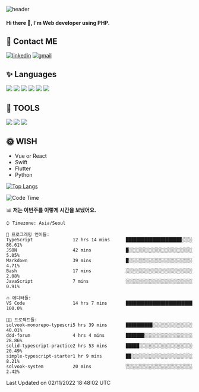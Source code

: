 ![header](https://capsule-render.vercel.app/api?type=waving&color=auto&height=300&section=header&text=Elin&fontSize=90&animation=twinkling)

#### Hi there 👋, I'm <b>Web developer</b> using PHP. ####

<!--
- 🔭 I’m currently working on Uniwill
- 🌱 I’m currently learning Vue or React or Python.
-->

<!---#### I am PHP developer --->

## 💌 Contact ME ###
[<img src='https://img.shields.io/badge/-EunjiKo-%230A66C2?style=flat-square&logo=LinkedIn&logoColor=white' alt='linkedin'>](https://www.linkedin.com/in/https://www.linkedin.com/in/eunji-ko-00a907164//)  [<img src='https://img.shields.io/badge/-einee214%40gmail.com-%23EA4335?style=flat-square&logo=Gmail&logoColor=white' alt='gmail'>](einee214@gmail.com)  


## ✨ Languages
<img src='https://img.shields.io/badge/-PHP-%23777BB4?style=for-the-badge&logo=PHP&logoColor=white'> <img src='https://img.shields.io/badge/-Laravel-%23FF2D20?style=for-the-badge&logo=Laravel&logoColor=white'> <img src='https://img.shields.io/badge/Jquery-%230769AD?style=for-the-badge&logo=Jquery&logoColor=white'> <img src='https://img.shields.io/badge/CSS3-%231572B6?style=for-the-badge&logo=CSS3&logoColor=white'> <img src='https://img.shields.io/badge/Bootstrap-%237952B3?style=for-the-badge&logo=Bootstrap&logoColor=white' > <img src='https://img.shields.io/badge/MySQL-%234479A1?style=for-the-badge&logo=MySQL&logoColor=white' >

## 🌷 TOOLS
<img src='https://img.shields.io/badge/PHPSTORM-%23000000?style=for-the-badge&logo=PhpStorm&logoColor=white' > <img src='https://img.shields.io/badge/GitLab-%23FCA121?style=for-the-badge&logo=GitLab&logoColor=white' > <img src='https://img.shields.io/badge/GitHub-%23181717?style=for-the-badge&logo=GitHub&logoColor=white'>


## 🌞 WISH
- Vue or React
- Swift
- Flutter
- Python


[![Top Langs](https://github-readme-stats.vercel.app/api/top-langs/?username=ein214&layout=compact)](https://github.com/anuraghazra/github-readme-stats)

<!--START_SECTION:waka-->
![Code Time](http://img.shields.io/badge/Code%20Time-2%2C360%20hrs%205%20mins-blue)

📊 **저는 이번주를 이렇게 시간을 보냈어요.** 

```text
⌚︎ Timezone: Asia/Seoul

💬 프로그래밍 언어들: 
TypeScript               12 hrs 14 mins      █████████████████████░░░░   86.61% 
JSON                     42 mins             █░░░░░░░░░░░░░░░░░░░░░░░░   5.05% 
Markdown                 39 mins             █░░░░░░░░░░░░░░░░░░░░░░░░   4.71% 
Bash                     17 mins             ░░░░░░░░░░░░░░░░░░░░░░░░░   2.08% 
JavaScript               7 mins              ░░░░░░░░░░░░░░░░░░░░░░░░░   0.91%

🔥 에디터들: 
VS Code                  14 hrs 7 mins       █████████████████████████   100.0%

🐱‍💻 프로젝트들: 
solvook-monorepo-typescri5 hrs 39 mins       ██████████░░░░░░░░░░░░░░░   40.01% 
ddd-forum                4 hrs 4 mins        ███████░░░░░░░░░░░░░░░░░░   28.86% 
solid-typescript-practice2 hrs 53 mins       █████░░░░░░░░░░░░░░░░░░░░   20.49% 
simple-typescript-starter1 hr 9 mins         ██░░░░░░░░░░░░░░░░░░░░░░░   8.21% 
solvook-system           20 mins             ░░░░░░░░░░░░░░░░░░░░░░░░░   2.42%

```


 Last Updated on 02/11/2022 18:48:02 UTC
<!--END_SECTION:waka-->

<!---![GitHub stats](https://github-readme-stats.vercel.app/api?username=ein214&show_icons=true&theme=dracula)  --->



